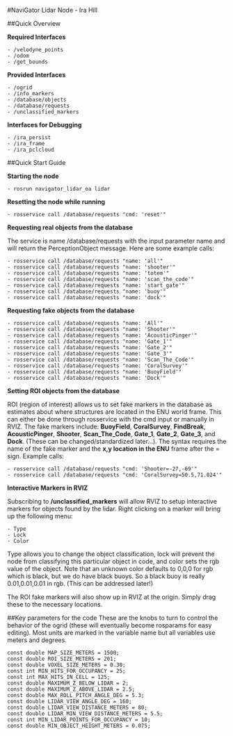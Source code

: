 #NaviGator Lidar Node - Ira Hill

##Quick Overview

**Required Interfaces**

	- /velodyne_points
	- /odom
	- /get_bounds

**Provided Interfaces**

	- /ogrid
	- /info_markers
	- /database/objects
	- /database/requests
	- /unclassified_markers

**Interfaces for Debugging**

	- /ira_persist
	- /ira_frame
	- /ira_pclcloud
  

##Quick Start Guide

**Starting the node**

	- rosrun navigator_lidar_oa lidar

**Resetting the node while running**

	- rosservice call /database/requests "cmd: 'reset'"

**Requesting real objects from the database**

The service is name /database/requests with the input parameter name and will return the PerceptionObject message. Here are some example calls:


	- rosservice call /database/requests "name: 'all'" 
	- rosservice call /database/requests "name: 'shooter'"
	- rosservice call /database/requests "name: 'totem'"
	- rosservice call /database/requests "name: 'scan_the_code'"
	- rosservice call /database/requests "name: 'start_gate'" 
	- rosservice call /database/requests "name: 'buoy'"
	- rosservice call /database/requests "name: 'dock'"

**Requesting fake objects from the database**


	- rosservice call /database/requests "name: 'All'" 
	- rosservice call /database/requests "name: 'Shooter'"
	- rosservice call /database/requests "name: 'AcousticPinger'"	
	- rosservice call /database/requests "name: 'Gate_1'"
	- rosservice call /database/requests "name: 'Gate_2'"
	- rosservice call /database/requests "name: 'Gate_3'"
	- rosservice call /database/requests "name: 'Scan_The_Code'"
	- rosservice call /database/requests "name: 'CoralSurvey'" 
	- rosservice call /database/requests "name: 'BuoyField'"
	- rosservice call /database/requests "name: 'Dock'"

**Setting ROI objects from the database**

ROI (region of interest) allows us to set fake markers in the database as estimates about where structures are located in the ENU world frame. This can either be done through rosservice with the cmd input or manually in RVIZ. The fake markers include: **BuoyField**, **CoralSurvey**, **FindBreak**, **AcousticPinger**, **Shooter**, **Scan\_The_Code**, **Gate\_1**, **Gate\_2**, **Gate\_3**, and **Dock**. (These can be changed/standardized later...). The syntax requires the name of the fake marker and the **x,y location in the ENU** frame after the = sign. Example calls:


	- rosservice call /database/requests "cmd: 'Shooter=-27,-69'"
	- rosservice call /database/requests "cmd: 'CoralSurvey=50.5,71.024'"

**Interactive Markers in RVIZ**

Subscribing to **/unclassified_markers** will allow RVIZ to setup interactive markers for objects found by the lidar. Right clicking on a marker will bring up the following menu:

	- Type
	- Lock
	- Color

Type allows you to change the object classification, lock will prevent the node from classifying this particular object in code, and color sets the rgb value of the object.
Note that an unknown color defaults to 0,0,0 for rgb which is black, but we do have black buoys. So a black buoy is really 0.01,0.01,0.01 in rgb. (This can be addressed later!)

The ROI fake markers will also show up in RVIZ at the origin. Simply drag these to the necessary locations.

##Key parameters for the code
These are the knobs to turn to control the behavior of the ogrid  (these will eventually become rosparams for easy editing). Most units are marked in the variable name but all variables use meters and degrees.

	const double MAP_SIZE_METERS = 1500;
	const double ROI_SIZE_METERS = 201;
	const double VOXEL_SIZE_METERS = 0.30;
	const int MIN_HITS_FOR_OCCUPANCY = 25; 
	const int MAX_HITS_IN_CELL = 125; 
	const double MAXIMUM_Z_BELOW_LIDAR = 2; 
	const double MAXIMUM_Z_ABOVE_LIDAR = 2.5;
	const double MAX_ROLL_PITCH_ANGLE_DEG = 5.3;
	const double LIDAR_VIEW_ANGLE_DEG = 160;
	const double LIDAR_VIEW_DISTANCE_METERS = 80;
	const double LIDAR_MIN_VIEW_DISTANCE_METERS = 5.5;
	const int MIN_LIDAR_POINTS_FOR_OCCUPANCY = 10;
	const double MIN_OBJECT_HEIGHT_METERS = 0.075;
